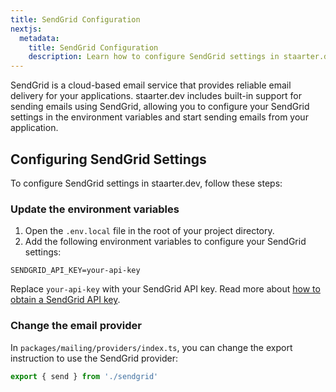 ```yaml
---
title: SendGrid Configuration
nextjs:
  metadata:
    title: SendGrid Configuration
    description: Learn how to configure SendGrid settings in staarter.dev.
---
```


SendGrid is a cloud-based email service that provides reliable email delivery for your applications. staarter.dev includes built-in support for sending emails using SendGrid, allowing you to configure your SendGrid settings in the environment variables and start sending emails from your application.

## Configuring SendGrid Settings

To configure SendGrid settings in staarter.dev, follow these steps:

### Update the environment variables

1. Open the `.env.local` file in the root of your project directory.
2. Add the following environment variables to configure your SendGrid settings:

```plaintext
SENDGRID_API_KEY=your-api-key
```

Replace `your-api-key` with your SendGrid API key. Read more about [how to obtain a SendGrid API key](https://docs.sendgrid.com/ui/account-and-settings/api-keys).

### Change the email provider

In `packages/mailing/providers/index.ts`, you can change the export instruction to use the SendGrid provider:

```typescript
export { send } from './sendgrid'
```
